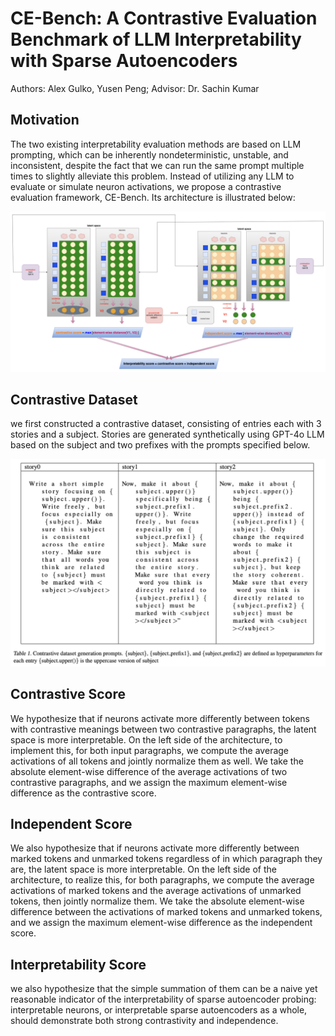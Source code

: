 # CE-Bench: A Contrastive Evaluation Benchmark of LLM Interpretability with Sparse Autoencoders

Authors: Alex Gulko, Yusen Peng; Advisor: Dr. Sachin Kumar

## Motivation
The two existing interpretability evaluation methods are based on LLM prompting, which can be inherently nondeterministic, unstable, and inconsistent, despite the fact that we can run the same prompt multiple times to slightly alleviate this problem. Instead of utilizing any LLM to evaluate or simulate neuron activations, we propose a contrastive evaluation framework, CE-Bench. Its architecture is illustrated below:

![alt text](docs/CE_Bench.png)

## Contrastive Dataset
we first constructed a contrastive dataset, consisting of entries each with 3 stories and a subject. Stories are generated synthetically using GPT-4o LLM based on the subject and two prefixes with the prompts specified below.

![alt text](docs/contrastive_dataset.png)

## Contrastive Score
We hypothesize that if neurons activate more differently between tokens with contrastive meanings between two contrastive paragraphs, the latent space is more interpretable. On the left side of the architecture, to implement this, for both input paragraphs, we compute the average activations of all tokens and jointly normalize them as well. We take the absolute element-wise difference of the average activations of two contrastive paragraphs, and we assign the maximum element-wise difference as the contrastive score.

## Independent Score
We also hypothesize that if neurons activate more differently between marked tokens and unmarked tokens regardless of in which paragraph they are, the latent space is more interpretable. On the left side of the architecture, to realize this, for both paragraphs, we compute the average activations of marked tokens and the average activations of unmarked tokens, then jointly normalize them. We take the absolute element-wise difference between the activations of marked tokens and unmarked tokens, and we assign the maximum element-wise difference as the independent score.

## Interpretability Score
we also hypothesize that the simple summation of them can be a naive yet reasonable indicator of the interpretability of sparse autoencoder probing: interpretable neurons, or interpretable sparse autoencoders as a whole, should demonstrate both strong contrastivity and independence.

